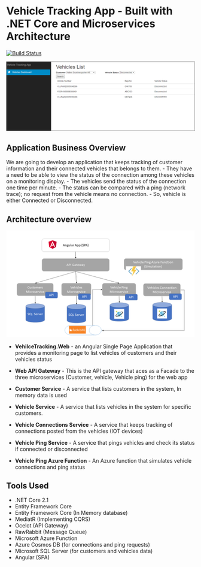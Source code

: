 # Vehicle Tracking App - Built with .NET Core and Microservices Architecture

[![Build Status](https://api.travis-ci.com/MahmoudShaaban16/VehicleTracking-Microservices.svg?branch=master)](https://api.travis-ci.com/MahmoudShaaban16/VehicleTracking-Microservices)

<p align="center">
    <img alt="Vehicle Tracking" src="https://github.com/MahmoudShaaban16/VehicleTracking-Microservices/blob/master/Screenshots/VehicleTracking-Web.png" />
</p>

## Application Business Overview

We are going to develop an application that keeps tracking of customer information and their connected vehicles that belongs to them.
	- They have a need to be able to view the status of the connection among these vehicles on a monitoring display.
	- The vehicles send the status of the connection one time per minute.
	- The status can be compared with a ping (network trace); no request from the vehicle means no connection. 
	- So, vehicle is either Connected or Disconnected.

## Architecture overview

<p align="center">
    <img alt="Vehicle Tracking Architecture" src="https://github.com/MahmoudShaaban16/VehicleTracking-Microservices/blob/master/Screenshots/Application%20Architecture.png" />
</p>

* **VehilceTracking.Web** - an Angular Single Page Application that provides a monitoring page to list vehicles of customers and their vehicles status

* **Web API Gateway** - This is the API gateway that aces as a Facade to the three microservices (Customer, vehicle, Vehicle ping) for the web app

* **Customer Service** - A service that lists customers in the system, In memory data is used 

* **Vehicle Service** - A service that lists vehicles in the system for specific customers.

* **Vehicle Connections Service** - A service that keeps tracking of connections posted from the vehicles (IOT devices)

* **Vehicle Ping Service** -  A service that pings vehicles and check its status if connected or disconnected

* **Vehicle Ping Azure Function** - An Azure function that simulates vehicle connections and ping status

## Tools Used
* .NET Core 2.1
* Entity Framework Core
* Entity Framework Core (In Memory database)
* MediatR (Implementing CQRS)
* Ocelot  (API Gateway)
* RawRabbit  (Message Queue)
* Microsoft Azure Function
* Azure Cosmos DB (for connections and ping requests)
* Microsoft SQL Server (for customers and vehicles data)
* Angular (SPA)



